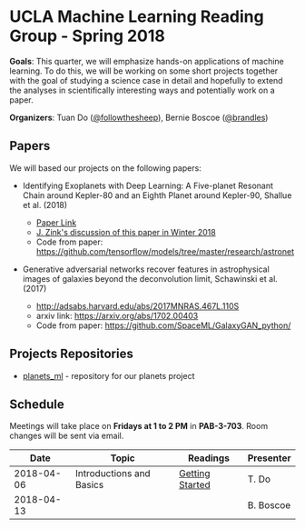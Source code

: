# UCLA Machine Learning Reading Group - Spring 2018

**Goals**: This quarter, we will emphasize hands-on applications of machine learning. To do this, we will be working on some short projects together with the goal of studying a science case in detail and hopefully to extend the analyses in scientifically interesting ways and potentially work on a paper.

**Organizers**: Tuan Do ([@followthesheep](https://github.com/followthesheep)), Bernie Boscoe ([@brandles](https://github.com/brandles))

## Papers

We will based our projects on the following papers:

- Identifying Exoplanets with Deep Learning: A Five-planet Resonant Chain around Kepler-80 and an Eighth Planet around Kepler-90, Shallue et al. (2018)
  - [Paper Link](http://adsabs.harvard.edu/abs/2018AJ....155...94S)
  - [J. Zink's discussion of this paper in Winter 2018](https://github.com/UCLAMLRG/reading_group_2018_winter/blob/master/week6/mlKepler.pdf)
  - Code from paper: https://github.com/tensorflow/models/tree/master/research/astronet

- Generative adversarial networks recover features in astrophysical images of galaxies beyond the deconvolution limit, Schawinski et al. (2017)
  - http://adsabs.harvard.edu/abs/2017MNRAS.467L.110S
  - arxiv link: https://arxiv.org/abs/1702.00403
  - Code from paper: https://github.com/SpaceML/GalaxyGAN_python/

## Projects Repositories

- [planets_ml](https://github.com/UCLAMLRG/planets_ml) - repository for our planets project

## Schedule
Meetings will take place on **Fridays at 1 to 2 PM** in **PAB-3-703**. Room changes will be sent via email.

| Date | Topic | Readings | Presenter |
| --- | --- | --- | --- |
|2018-04-06| Introductions and Basics |[Getting Started](week1/README.md) | T. Do|
|2018-04-13|  | | B. Boscoe|
